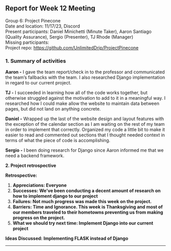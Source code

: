 ## **Report for Week 12 Meeting**

Group 6: Project Pinecone\
Date and location: 11/17/23, Discord\
Present participants: Daniel Minichetti (Minute Taker), Aaron Santiago (Quality Assurance), Sergio (Presenter), TJ Rhode (Manager)\
Missing participants:\
Project repo: <https://github.com/UnlimitedDrip/ProjectPinecone>


### **1. Summary of activities**

**Aaron -** I gave the team report/check in to the professor and communicated the team’s fallbacks with the team. I also researched Django implementation in regard to our current project.

**TJ -** I succeeded in learning how all of the code works together, but otherwise struggled against the motivation to add to it in a meaningful way. I researched how I could make allow the website to maintain data between pages, but did not land on anything concrete.

**Daniel -** Wrapped up the last of the website design and layout features with the exception of the calendar section as I am waiting on the rest of my team in order to implement that correctly. Organized my code a little bit to make it easier to read and commented out sections that I thought needed context in terms of what the piece of code is accomplishing.

**Sergio -** I been doing research for Django since Aaron informed me that we need a backend framework.

**2. Project retrospective**

**Retrospective:** 

1. **Appreciations: Everyone**
2. **Successes:** **We’ve been conducting a decent amount of research on how to implement django to our project**
3. **Failures: Not much progress was made this week on the project.**
4. **Barriers: Time and Ignorance. This week is Thanksgiving and most of our members traveled to their hometowns preventing us from making progress on the project.**
5. **What we should try next time: Implement Django into our current project**

**Ideas Discussed: Implementing FLASK instead of Django**

****
